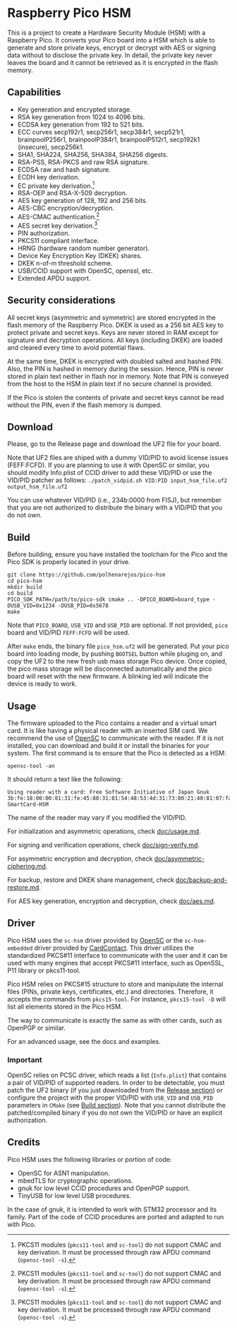 # Raspberry Pico HSM
This is a project to create a Hardware Security Module (HSM) with a Raspberry Pico. It converts your Pico board into a HSM which is able to generate and store private keys, encrypt or decrypt with AES or signing data without to disclose the private key. In detail, the private key never leaves the board and it cannot be retrieved as it is encrypted in the flash memory.

## Capabilities
- Key generation and encrypted storage.
- RSA key generation from 1024 to 4096 bits.
- ECDSA key generation from 192 to 521 bits.
- ECC curves secp192r1, secp256r1, secp384r1, secp521r1, brainpoolP256r1, brainpoolP384r1, brainpoolP512r1, secp192k1 (insecure), secp256k1.
- SHA1, SHA224, SHA256, SHA384, SHA256 digests.
- RSA-PSS, RSA-PKCS and raw RSA signature.
- ECDSA raw and hash signature.
- ECDH key derivation.
- EC private key derivation.[^1]
- RSA-OEP and RSA-X-509 decryption.
- AES key generation of 128, 192 and 256 bits.
- AES-CBC encryption/decryption.
- AES-CMAC authentication.[^1]
- AES secret key derivation.[^1]
- PIN authorization.
- PKCS11 compliant interface.
- HRNG (hardware random number generator).
- Device Key Encryption Key (DKEK) shares.
- DKEK n-of-m threshold scheme.
- USB/CCID support with OpenSC, openssl, etc.
- Extended APDU support.

[^1]: PKCS11 modules (`pkcs11-tool` and `sc-tool`) do not support CMAC and key derivation. It must be processed through raw APDU command (`opensc-tool -s`).

## Security considerations
All secret keys (asymmetric and symmetric) are stored encrypted in the flash memory of the Raspberry Pico. DKEK is used as a 256 bit AES key to protect private and secret keys. Keys are never stored in RAM except for signature and decryption operations. All keys (including DKEK) are loaded and cleared every time to avoid potential flaws. 

At the same time, DKEK is encrypted with doubled salted and hashed PIN. Also, the PIN is hashed in memory during the session. Hence, PIN is never stored in plain text neither in flash nor in memory. Note that PIN is conveyed from the host to the HSM in plain text if no secure channel is provided.

If the Pico is stolen the contents of private and secret keys cannot be read without the PIN, even if the flash memory is dumped.

## Download
Please, go to the Release page and download the UF2 file for your board. 

Note that UF2 files are shiped with a dummy VID/PID to avoid license issues (FEFF:FCFD). If you are planning to use it with OpenSC or similar, you should modify Info.plist of CCID driver to add these VID/PID or use the VID/PID patcher as follows:
`./patch_vidpid.sh VID:PID input_hsm_file.uf2 output_hsm_file.uf2`

You can use whatever VID/PID (i.e., 234b:0000 from FISJ), but remember that you are not authorized to distribute the binary with a VID/PID that you do not own.

## Build
Before building, ensure you have installed the toolchain for the Pico and the Pico SDK is properly located in your drive.

```
git clone https://github.com/polhenarejos/pico-hsm
cd pico-hsm
mkdir build
cd build
PICO_SDK_PATH=/path/to/pico-sdk cmake .. -DPICO_BOARD=board_type -DUSB_VID=0x1234 -DUSB_PID=0x5678
make
```
Note that `PICO_BOARD`, `USB_VID` and `USB_PID` are optional. If not provided, `pico` board and VID/PID `FEFF:FCFD` will be used.

After `make` ends, the binary file `pico_hsm.uf2` will be generated. Put your pico board into loading mode, by pushing `BOOTSEL` button while pluging on, and copy the UF2 to the new fresh usb mass storage Pico device. Once copied, the pico mass storage will be disconnected automatically and the pico board will reset with the new firmware. A blinking led will indicate the device is ready to work.

## Usage
The firmware uploaded to the Pico contains a reader and a virtual smart card. It is like having a physical reader with an inserted SIM card.
We recommend the use of [OpenSC](http://github.com/opensc/opensc/ "OpenSC") to communicate with the reader. If it is not installed, you can download and build it or install the binaries for your system. The first command is to ensure that the Pico is detected as a HSM:
```
opensc-tool -an
````
It should return a text like the following:
```
Using reader with a card: Free Software Initiative of Japan Gnuk
3b:fe:18:00:00:81:31:fe:45:80:31:81:54:48:53:4d:31:73:80:21:40:81:07:fa
SmartCard-HSM
```
The name of the reader may vary if you modified the VID/PID.

For initialization and asymmetric operations, check [doc/usage.md](/doc/usage.md).

For signing and verification operations, check [doc/sign-verify.md](/doc/sign-verify.md).

For asymmetric encryption and decryption, check [doc/asymmetric-ciphering.md](/doc/asymmetric-ciphering.md).

For backup, restore and DKEK share management, check [doc/backup-and-restore.md](/doc/backup-and-restore.md).

For AES key generation, encryption and decryption, check [doc/aes.md](/doc/aes.md).

## Driver

Pico HSM uses the `sc-hsm` driver provided by [OpenSC](https://github.com/OpenSC/OpenSC/ "OpenSC") or the `sc-hsm-embedded` driver provided by [CardContact](https://github.com/CardContact/sc-hsm-embedded "CardContact"). This driver utilizes the standardized PKCS#11 interface to communicate with the user and it can be used with many engines that accept PKCS#11 interface, such as OpenSSL, P11 library or pkcs11-tool. 

Pico HSM relies on PKCS#15 structure to store and manipulate the internal files (PINs, private keys, certificates, etc.) and directories. Therefore, it accepts the commands from `pkcs15-tool`. For instance, `pkcs15-tool -D` will list all elements stored in the Pico HSM.

The way to communicate is exactly the same as with other cards, such as OpenPGP or similar.

For an advanced usage, see the docs and examples.

### Important
OpenSC relies on PCSC driver, which reads a list (`Info.plist`) that contains a pair of VID/PID of supported readers. In order to be detectable, you must patch the UF2 binary (if you just downloaded from the [Release section](https://github.com/polhenarejos/pico-hsm/releases "Release section")) or configure the project with the proper VID/PID with `USB_VID` and `USB_PID` parameters in `CMake` (see [Build section](#build "Build section")). Note that you cannot distribute the patched/compiled binary if you do not own the VID/PID or have an explicit authorization.

## Credits
Pico HSM uses the following libraries or portion of code:
- OpenSC for ASN1 manipulation.
- mbedTLS for cryptographic operations.
- gnuk for low level CCID procedures and OpenPGP support.
- TinyUSB for low level USB procedures.

In the case of gnuk, it is intended to work with STM32 processor and its family. Part of the code of CCID procedures are ported and adapted to run with Pico.

